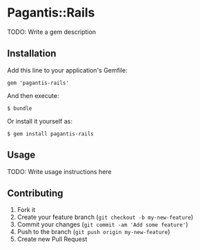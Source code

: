 # Pagantis::Rails

TODO: Write a gem description

## Installation

Add this line to your application's Gemfile:

    gem 'pagantis-rails'

And then execute:

    $ bundle

Or install it yourself as:

    $ gem install pagantis-rails

## Usage

TODO: Write usage instructions here

## Contributing

1. Fork it
2. Create your feature branch (`git checkout -b my-new-feature`)
3. Commit your changes (`git commit -am 'Add some feature'`)
4. Push to the branch (`git push origin my-new-feature`)
5. Create new Pull Request
